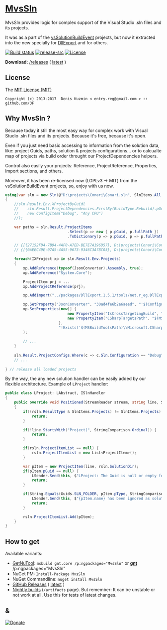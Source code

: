 # [MvsSln](https://github.com/3F/MvsSln)

MvsSln provides logic for complex support of the Visual Studio .sln files and its projects.

It was as a part of the [vsSolutionBuildEvent](https://github.com/3F/vsSolutionBuildEvent) projects, but now it extracted into the new specially for [DllExport](https://github.com/3F/DllExport/issues/38) and for others.

[![Build status](https://ci.appveyor.com/api/projects/status/if1t4rhhntpf6ut3/branch/master?svg=true)](https://ci.appveyor.com/project/3Fs/mvssln/branch/master)
[![release-src](https://img.shields.io/github/release/3F/MvsSln.svg)](https://github.com/3F/MvsSln/releases/latest)
[![License](https://img.shields.io/badge/License-MIT-74A5C2.svg)](https://github.com/3F/MvsSln/blob/master/License.txt)

**Download:** [/releases](https://github.com/3F/MvsSln/releases) ( [latest](https://github.com/3F/MvsSln/releases/latest) )

## License

The [MIT License (MIT)](https://github.com/3F/MvsSln/blob/master/License.txt)

```
Copyright (c) 2013-2017  Denis Kuzmin < entry.reg@gmail.com > :: github.com/3F
```

## Why MvsSln ?

Because today it still the most easy way for complex work with Visual Studio .sln files and its projects. Because it's free, because it's open.

Even if you just need basic accessing to information from the solution data, like: project Guids, paths, solution & projects configurations... or to calcualte map of projects via build order throught our ProjectDependencies helpers.

Control also easily your projects: Reference, ProjectReference, Properties, Import sections, and others.

Moreover, it has been re-licensed now (LGPLv3 -> MIT) from the vsSolutionBuildEvent projects, so, enjoy with us now.

```csharp
using(var sln = new Sln(@"D:\projects\Conari\Conari.sln", SlnItems.All & ~SlnItems.ProjectDependencies))
{
    //sln.Result.Env.XProjectByGuid(
    //    sln.Result.ProjectDependencies.FirstBy(BuildType.Rebuild).pGuid, 
    //    new ConfigItem("Debug", "Any CPU")
    //);

    var paths = sln.Result.ProjectItems
                            .Select(p => new { p.pGuid, p.fullPath })
                            .ToDictionary(p => p.pGuid, p => p.fullPath);

    // {[{27152FD4-7B94-4AF0-A7ED-BE7E7A196D57}, D:\projects\Conari\Conari\Conari.csproj]}
    // {[{0AEEC49E-07A5-4A55-9673-9346C3A7BC03}, D:\projects\Conari\ConariTest\ConariTest.csproj]}

    foreach(IXProject xp in sln.Result.Env.Projects)
    {
        xp.AddReference(typeof(JsonConverter).Assembly, true);
        xp.AddReference("System.Core");

        ProjectItem prj = ...
        xp.AddProjectReference(prj);

        xp.AddImport("../packages/DllExport.1.5.1/tools/net.r_eg.DllExport.targets", true);

        xp.SetProperty("JsonConverter", "30ad4fe6b2a6aeed", "'$(Configuration)' == 'Debug'");
        xp.SetProperties(new[] {
                            new PropertyItem("IsCrossTargetingBuild", "true"),
                            new PropertyItem("CSharpTargetsPath", "$(MSBToolsLocal)\\CSharp.CrossTargeting.targets")
                        }, 
                        "!Exists('$(MSBuildToolsPath)\\Microsoft.CSharp.targets')"
        );
        
        // ...
    }
    
    sln.Result.ProjectConfigs.Where(c => c.Sln.Configuration == "Debug"); // project-cfgs by solution-cfgs <- "Debug"
    // ...
    
} // release all loaded projects
```

By the way, the any new solution handler can be easily added by our flexible architecture. Example of `LProject` handler:

```csharp
public class LProject: LAbstract, ISlnHandler
{
    public override void Positioned(StreamReader stream, string line, SlnResult rsln)
    {
        if((rsln.ResultType & SlnItems.Projects) != SlnItems.Projects) {
            return;
        }

        if(!line.StartsWith("Project(", StringComparison.Ordinal)) {
            return;
        }

        if(rsln.ProjectItemList == null) {
            rsln.ProjectItemList = new List<ProjectItem>();
        }

        var pItem = new ProjectItem(line, rsln.SolutionDir);
        if(pItem.pGuid == null) {
            LSender.Send(this, $"LProject: The Guid is null or empty for line :: '{line}'", Message.Level.Error);
            return;
        }

        if(String.Equals(Guids.SLN_FOLDER, pItem.pType, StringComparison.OrdinalIgnoreCase)) {
            LSender.Send(this, $"{pItem.name} has been ignored as solution-folder :: '{line}'", Message.Level.Debug);
            return;
        }

        rsln.ProjectItemList.Add(pItem);
    }
}
```

## How to get

Available variants:

* [GetNuTool](https://github.com/3F/GetNuTool): `msbuild gnt.core /p:ngpackages="MvsSln"` or **[gnt](https://github.com/3F/GetNuTool/releases/download/v1.6/gnt.bat)** /p:ngpackages="MvsSln"
* NuGet PM: `Install-Package MvsSln`
* NuGet Commandline: `nuget install MvsSln`
* [GitHub Releases](https://github.com/3F/MvsSln/releases) ( [latest](https://github.com/3F/MvsSln/releases/latest) )
* [Nightly builds](https://ci.appveyor.com/project/3Fs/mvssln/history) (`/artifacts` page). But remember: It can be unstable or not work at all. Use this for tests of latest changes.


## &

[![Donate](https://www.paypalobjects.com/en_US/i/btn/btn_donate_SM.gif)](https://www.paypal.com/cgi-bin/webscr?cmd=_donations&business=entry%2ereg%40gmail%2ecom&lc=US&item_name=3F%2dOpenSource%20%5b%20github%2ecom%2f3F&currency_code=USD&bn=PP%2dDonationsBF%3abtn_donate_SM%2egif%3aNonHosted)

